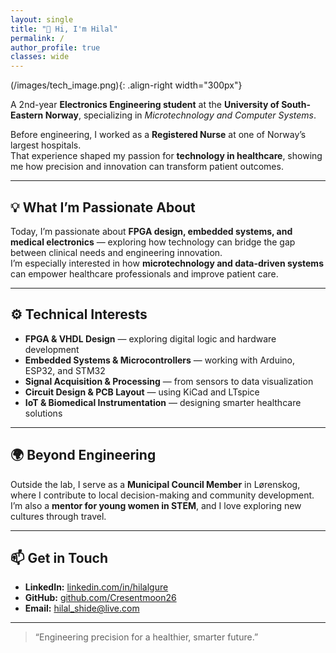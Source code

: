 ```yaml
---
layout: single
title: "👋 Hi, I'm Hilal"
permalink: /
author_profile: true
classes: wide
---
```



(/images/tech_image.png){: .align-right width="300px"} 

A 2nd-year **Electronics Engineering student** at the **University of South-Eastern Norway**, specializing in *Microtechnology and Computer Systems*.  

Before engineering, I worked as a **Registered Nurse** at one of Norway’s largest hospitals.  
That experience shaped my passion for **technology in healthcare**, showing me how precision and innovation can transform patient outcomes.  

---

## 💡 What I’m Passionate About  

Today, I’m passionate about **FPGA design, embedded systems, and medical electronics** — exploring how technology can bridge the gap between clinical needs and engineering innovation.  
I’m especially interested in how **microtechnology and data-driven systems** can empower healthcare professionals and improve patient care.  

---

## ⚙️ Technical Interests  

- **FPGA & VHDL Design** — exploring digital logic and hardware development  
- **Embedded Systems & Microcontrollers** — working with Arduino, ESP32, and STM32  
- **Signal Acquisition & Processing** — from sensors to data visualization  
- **Circuit Design & PCB Layout** — using KiCad and LTspice  
- **IoT & Biomedical Instrumentation** — designing smarter healthcare solutions  

---

## 🌍 Beyond Engineering  

Outside the lab, I serve as a **Municipal Council Member** in Lørenskog, where I contribute to local decision-making and community development.  
I’m also a **mentor for young women in STEM**, and I love exploring new cultures through travel.  

---

## 📫 Get in Touch  

- **LinkedIn:** [linkedin.com/in/hilalgure](https://www.linkedin.com/in/hilalgure)  
- **GitHub:** [github.com/Cresentmoon26](https://github.com/Cresentmoon26)  
- **Email:** [hilal_shide@live.com](mailto:hilal_shide@live.com)  

---

> “Engineering precision for a healthier, smarter future.”  
